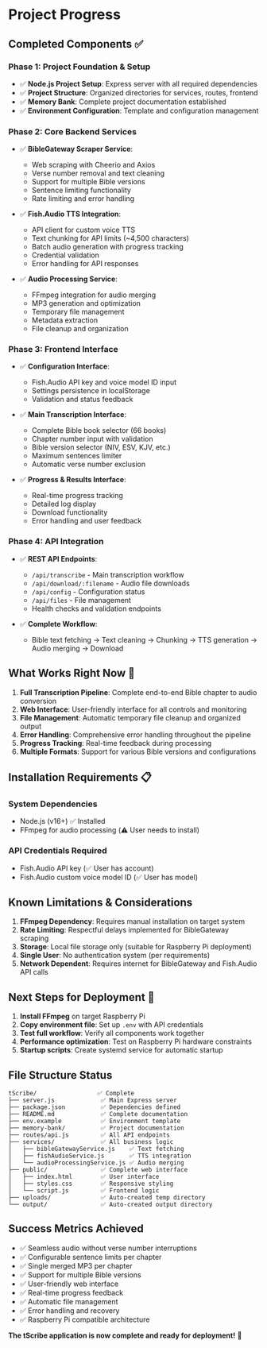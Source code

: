 # Project Progress

## Completed Components ✅

### Phase 1: Project Foundation & Setup
- ✅ **Node.js Project Setup**: Express server with all required dependencies
- ✅ **Project Structure**: Organized directories for services, routes, frontend
- ✅ **Memory Bank**: Complete project documentation established
- ✅ **Environment Configuration**: Template and configuration management

### Phase 2: Core Backend Services  
- ✅ **BibleGateway Scraper Service**: 
  - Web scraping with Cheerio and Axios
  - Verse number removal and text cleaning
  - Support for multiple Bible versions
  - Sentence limiting functionality
  - Rate limiting and error handling

- ✅ **Fish.Audio TTS Integration**:
  - API client for custom voice TTS
  - Text chunking for API limits (~4,500 characters)
  - Batch audio generation with progress tracking
  - Credential validation
  - Error handling for API responses

- ✅ **Audio Processing Service**:
  - FFmpeg integration for audio merging
  - MP3 generation and optimization
  - Temporary file management
  - Metadata extraction
  - File cleanup and organization

### Phase 3: Frontend Interface
- ✅ **Configuration Interface**:
  - Fish.Audio API key and voice model ID input
  - Settings persistence in localStorage
  - Validation and status feedback

- ✅ **Main Transcription Interface**:
  - Complete Bible book selector (66 books)
  - Chapter number input with validation
  - Bible version selector (NIV, ESV, KJV, etc.)
  - Maximum sentences limiter
  - Automatic verse number exclusion

- ✅ **Progress & Results Interface**:
  - Real-time progress tracking
  - Detailed log display
  - Download functionality
  - Error handling and user feedback

### Phase 4: API Integration
- ✅ **REST API Endpoints**:
  - `/api/transcribe` - Main transcription workflow
  - `/api/download/:filename` - Audio file downloads
  - `/api/config` - Configuration status
  - `/api/files` - File management
  - Health checks and validation endpoints

- ✅ **Complete Workflow**:
  - Bible text fetching → Text cleaning → Chunking → TTS generation → Audio merging → Download

## What Works Right Now 🚀

1. **Full Transcription Pipeline**: Complete end-to-end Bible chapter to audio conversion
2. **Web Interface**: User-friendly interface for all controls and monitoring
3. **File Management**: Automatic temporary file cleanup and organized output
4. **Error Handling**: Comprehensive error handling throughout the pipeline
5. **Progress Tracking**: Real-time feedback during processing
6. **Multiple Formats**: Support for various Bible versions and configurations

## Installation Requirements 📋

### System Dependencies
- Node.js (v16+) ✅ Installed
- FFmpeg for audio processing (⚠️ User needs to install)

### API Credentials Required
- Fish.Audio API key (✅ User has account)
- Fish.Audio custom voice model ID (✅ User has model)

## Known Limitations & Considerations

1. **FFmpeg Dependency**: Requires manual installation on target system
2. **Rate Limiting**: Respectful delays implemented for BibleGateway scraping
3. **Storage**: Local file storage only (suitable for Raspberry Pi deployment)
4. **Single User**: No authentication system (per requirements)
5. **Network Dependent**: Requires internet for BibleGateway and Fish.Audio API calls

## Next Steps for Deployment 🎯

1. **Install FFmpeg** on target Raspberry Pi
2. **Copy environment file**: Set up `.env` with API credentials  
3. **Test full workflow**: Verify all components work together
4. **Performance optimization**: Test on Raspberry Pi hardware constraints
5. **Startup scripts**: Create systemd service for automatic startup

## File Structure Status

```
tScribe/                 ✅ Complete
├── server.js             ✅ Main Express server
├── package.json          ✅ Dependencies defined
├── README.md             ✅ Complete documentation
├── env.example           ✅ Environment template
├── memory-bank/          ✅ Project documentation
├── routes/api.js         ✅ All API endpoints
├── services/             ✅ All business logic
│   ├── bibleGatewayService.js    ✅ Text fetching
│   ├── fishAudioService.js       ✅ TTS integration  
│   └── audioProcessingService.js ✅ Audio merging
├── public/               ✅ Complete web interface
│   ├── index.html        ✅ User interface
│   ├── styles.css        ✅ Responsive styling
│   └── script.js         ✅ Frontend logic
├── uploads/              ✅ Auto-created temp directory
└── output/               ✅ Auto-created output directory
```

## Success Metrics Achieved

- ✅ Seamless audio without verse number interruptions
- ✅ Configurable sentence limits per chapter  
- ✅ Single merged MP3 per chapter
- ✅ Support for multiple Bible versions
- ✅ User-friendly web interface
- ✅ Real-time progress feedback
- ✅ Automatic file management
- ✅ Error handling and recovery
- ✅ Raspberry Pi compatible architecture

**The tScribe application is now complete and ready for deployment!** 🎉
